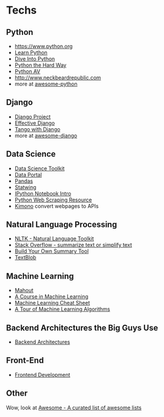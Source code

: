 # Techs

## Python

- <https://www.python.org>
- [Learn Python](http://www.learnpython.org/)
- [Dive Into Python](http://www.diveintopython.net/toc/index.html)
- [Python the Hard Way](http://learnpythonthehardway.org/book/)
- [Python AV](https://www.python.org/doc/av/)
- <http://www.neckbeardrepublic.com>
- more at [awesome-python](https://github.com/vinta/awesome-python)

## Django

- [Django Project](https://www.djangoproject.com)
- [Effective Django](http://effectivedjango.com)
- [Tango with Django](http://www.tangowithdjango.com/)
- more at [awesome-django](https://github.com/rosarior/awesome-django)

## Data Science

- [Data Science Toolkit](http://www.datasciencetoolkit.org)
- [Data Portal](http://ckan.org)
- [Pandas](http://pandas.pydata.org)
- [Statwing](https://www.statwing.com)
- [IPython Notebook Intro](http://www.youtube.com/watch?feature=player_embedded&v=iwVvqwLDsJo)
- [Python Web Scraping Resource](http://jakeaustwick.me/python-web-scraping-resource/)
- [Kimono](https://www.kimonolabs.com) convert webpages to APIs

## Natural Language Processing

- [NLTK - Natural Language Toolkit](http://www.nltk.org/)
- [Stack Overflow - summarize text or simplify text](http://stackoverflow.com/questions/5479333/summarize-text-or-simplify-text)
- [Build Your Own Summary Tool](http://thetokenizer.com/2013/04/28/build-your-own-summary-tool/)
- [TextBlob](https://textblob.readthedocs.org/)

## Machine Learning

- [Mahout](http://mahout.apache.org/)
- [A Course in Machine Learning](http://ciml.info)
- [Machine Learning Cheat Sheet](http://scikit-learn.org/stable/tutorial/machine_learning_map/index.html)
- [A Tour of Machine Learning Algorithms](http://machinelearningmastery.com/a-tour-of-machine-learning-algorithms/)

## Backend Architectures the Big Guys Use

- [Backend Architectures](https://gist.github.com/ragingwind/5840075)

## Front-End

- [Frontend Development](https://github.com/dypsilon/frontend-dev-bookmarks)

## Other

Wow, look at [Awesome - A curated list of awesome lists](https://github.com/sindresorhus/awesome)
